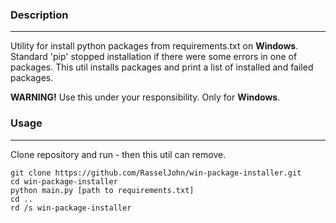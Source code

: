 
### Description
***
Utility for install python packages from requirements.txt on __Windows__.
Standard 'pip' stopped installation if there were some errors in one of packages.
This util installs packages and print a list of installed and failed packages.

**WARNING!** Use this under your responsibility. Only for __Windows__.

### Usage
***
Clone repository and run - then this util can remove.
```
git clone https://github.com/RasselJohn/win-package-installer.git
cd win-package-installer
python main.py [path to requirements.txt]
cd ..
rd /s win-package-installer

